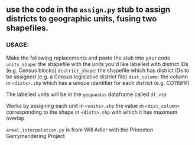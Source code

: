## use the code in the `assign.py` stub to assign districts to geographic units, fusing two shapefiles.

### USAGE:
Make the following replacements and paste the stub into your code
`units_shape`: the shapefile with the units you'd like labelled with district IDs (e.g. Census blocks)
`district_shape`: the shapefile which has district IDs to be assigned (e.g. a Census legislative district file)
`dist_column`: the column in `<dists>.shp` which has a unique identifier for each district (e.g. CD115FP)

The labelled units will be in the `geopandas` dataframe called `df_vtd`

Works by assigning each unit in `<units>.shp` the value in `<dist_column>` corresponding to the shape in `<dists>.shp` with which it has maximum overlap.

`areal_interpolation.py` is from Will Adler with the Princeton Gerrymandering Project
